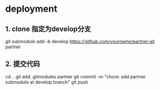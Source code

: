 # deployment


## 1. clone 指定为develop分支
git submodule add -b develop https://github.com/yourname/partner.git partner

## 2. 提交代码
cd ..
git add .gitmodules partner
git commit -m "chore: add partner submodule at develop branch"
git push
